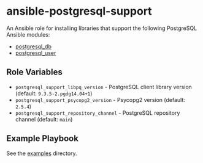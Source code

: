 # ansible-postgresql-support

An Ansible role for installing libraries that support the following PostgreSQL Ansible modules:

- [postgresql_db](http://docs.ansible.com/postgresql_db_module.html)
- [postgresql_user](http://docs.ansible.com/postgresql_user_module.html)

## Role Variables

- `postgresql_support_libpq_version` - PostgreSQL client library version (default: `9.3.5-2.pgdg14.04+1`)
- `postgresql_support_psycopg2_version` - Psycopg2 version (default: `2.5.4`)
- `postgresql_support_repository_channel` - PostgreSQL repository channel (default: `main`)

## Example Playbook

See the [examples](./examples/) directory.
